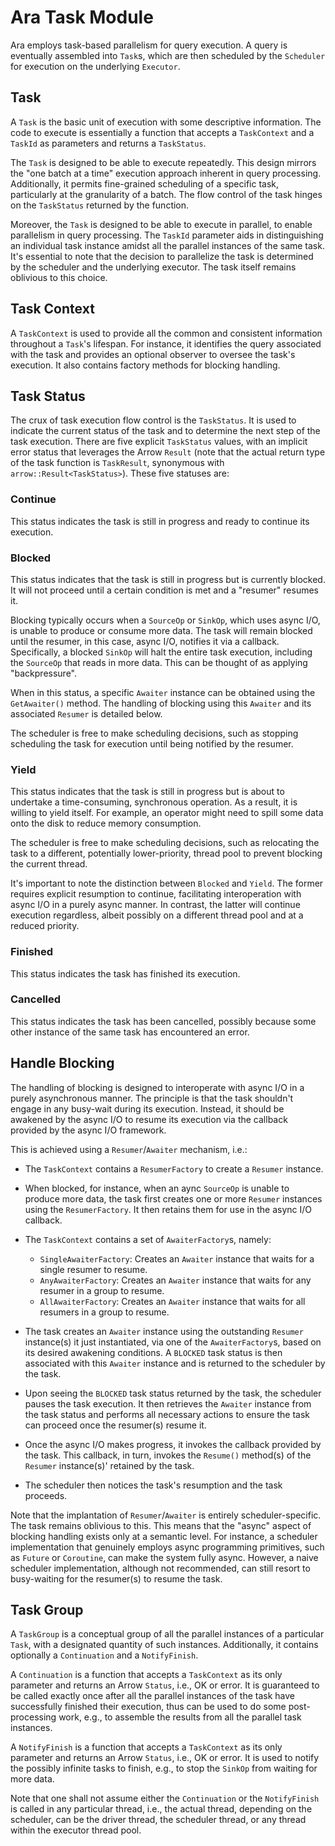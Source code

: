 # Ara Task Module

Ara employs task-based parallelism for query execution.
A query is eventually assembled into `Task`s, which are then scheduled by the `Scheduler` for execution on the underlying `Executor`.

## Task

A `Task` is the basic unit of execution with some descriptive information.
The code to execute is essentially a function that accepts a `TaskContext` and a `TaskId` as parameters and returns a `TaskStatus`.

The `Task` is designed to be able to execute repeatedly.
This design mirrors the "one batch at a time" execution approach inherent in query processing.
Additionally, it permits fine-grained scheduling of a specific task, particularly at the granularity of a batch.
The flow control of the task hinges on the `TaskStatus` returned by the function.

Moreover, the `Task` is designed to be able to execute in parallel, to enable parallelism in query processing.
The `TaskId` parameter aids in distinguishing an individual task instance amidst all the parallel instances of the same task.
It's essential to note that the decision to parallelize the task is determined by the scheduler and the underlying executor.
The task itself remains oblivious to this choice.

## Task Context

A `TaskContext` is used to provide all the common and consistent information throughout a `Task`'s lifespan.
For instance, it identifies the query associated with the task and provides an optional observer to oversee the task's execution.
It also contains factory methods for blocking handling.

## Task Status

The crux of task execution flow control is the `TaskStatus`.
It is used to indicate the current status of the task and to determine the next step of the task execution.
There are five explicit `TaskStatus` values, with an implicit error status that leverages the Arrow `Result` (note that the actual return type of the task function is `TaskResult`, synonymous with `arrow::Result<TaskStatus>`). 
These five statuses are:

### Continue

This status indicates the task is still in progress and ready to continue its execution.

### Blocked

This status indicates that the task is still in progress but is currently blocked.
It will not proceed until a certain condition is met and a "resumer" resumes it.

Blocking typically occurs when a `SourceOp` or `SinkOp`, which uses async I/O, is unable to produce or consume more data.
The task will remain blocked until the resumer, in this case, async I/O, notifies it via a callback.
Specifically, a blocked `SinkOp` will halt the entire task execution, including the `SourceOp` that reads in more data.
This can be thought of as applying "backpressure".

When in this status, a specific `Awaiter` instance can be obtained using the `GetAwaiter()` method.
The handling of blocking using this `Awaiter` and its associated `Resumer` is detailed below.

The scheduler is free to make scheduling decisions, such as stopping scheduling the task for execution until being notified by the resumer. 

### Yield

This status indicates that the task is still in progress but is about to undertake a time-consuming, synchronous operation. As a result, it is willing to yield itself. For example, an operator might need to spill some data onto the disk to reduce memory consumption.

The scheduler is free to make scheduling decisions, such as relocating the task to a different, potentially lower-priority, thread pool to prevent blocking the current thread.

It's important to note the distinction between `Blocked` and `Yield`. The former requires explicit resumption to continue, facilitating interoperation with async I/O in a purely async manner. In contrast, the latter will continue execution regardless, albeit possibly on a different thread pool and at a reduced priority.

### Finished

This status indicates the task has finished its execution.

### Cancelled

This status indicates the task has been cancelled, possibly because some other instance of the same task has encountered an error.

## Handle Blocking

The handling of blocking is designed to interoperate with async I/O in a purely asynchronous manner.
The principle is that the task shouldn't engage in any busy-wait during its execution.
Instead, it should be awakened by the async I/O to resume its execution via the callback provided by the async I/O framework.

This is achieved using a `Resumer`/`Awaiter` mechanism, i.e.:

* The `TaskContext` contains a `ResumerFactory` to create a `Resumer` instance.

* When blocked, for instance, when an aync `SourceOp` is unable to produce more data, the task first creates one or more `Resumer` instances using the `ResumerFactory`.
It then retains them for use in the async I/O callback.

* The `TaskContext` contains a set of `AwaiterFactory`s, namely:
  * `SingleAwaiterFactory`: Creates an `Awaiter` instance that waits for a single resumer to resume.
  * `AnyAwaiterFactory`: Creates an `Awaiter` instance that waits for any resumer in a group to resume.
  * `AllAwaiterFactory`: Creates an `Awaiter` instance that waits for all resumers in a group to resume.

* The task creates an `Awaiter` instance using the outstanding `Resumer` instance(s) it just instantiated, via one of the `AwaiterFactory`s, based on its desired awakening conditions.
A `BLOCKED` task status is then associated with this `Awaiter` instance and is returned to the scheduler by the task.

* Upon seeing the `BLOCKED` task status returned by the task, the scheduler pauses the task execution.
It then retrieves the `Awaiter` instance from the task status and performs all necessary actions to ensure the task can proceed once the resumer(s) resume it.

* Once the async I/O makes progress, it invokes the callback provided by the task. This callback, in turn, invokes the `Resume()` method(s) of the `Resumer` instance(s)' retained by the task.

* The scheduler then notices the task's resumption and the task proceeds.

Note that the implantation of `Resumer`/`Awaiter` is entirely scheduler-specific.
The task remains oblivious to this.
This means that the "async" aspect of blocking handling exists only at a semantic level.
For instance, a scheduler implementation that genuinely employs async programming primitives, such as `Future` or `Coroutine`, can make the system fully async.
However, a naive scheduler implementation, although not recommended, can still resort to busy-waiting for the resumer(s) to resume the task.

## Task Group

A `TaskGroup` is a conceptual group of all the parallel instances of a particular `Task`, with a designated quantity of such instances. Additionally, it contains optionally a `Continuation` and a `NotifyFinish`.

A `Continuation` is a function that accepts a `TaskContext` as its only parameter and returns an Arrow `Status`, i.e., OK or error.
It is guaranteed to be called exactly once after all the parallel instances of the task have successfully finished their execution, thus can be used to do some post-processing work, e.g., to assemble the results from all the parallel task instances.

A `NotifyFinish` is a function that accepts a `TaskContext` as its only parameter and returns an Arrow `Status`, i.e., OK or error.
It is used to notify the possibly infinite tasks to finish, e.g., to stop the `SinkOp` from waiting for more data.

Note that one shall not assume either the `Continuation` or the `NotifyFinish` is called in any particular thread, i.e., the actual thread, depending on the scheduler, can be the driver thread, the scheduler thread, or any thread within the executor thread pool.
